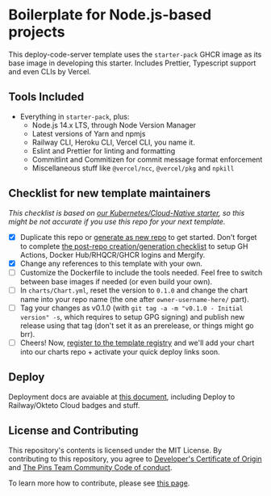 # Boilerplate for Node.js-based projects

This deploy-code-server template uses the `starter-pack` GHCR image as its base image in developing this starter. Includes Prettier, Typescript support and even CLIs by Vercel.

## Tools Included

* Everything in `starter-pack`, plus:
  * Node.js 14.x LTS, through Node Version Manager
  * Latest versions of Yarn and npmjs
  * Railway CLI, Heroku CLI, Vercel CLI, you name it.
  * Eslint and Prettier for linting and formatting
  * Commitlint and Commitizen for commit message format enforcement
  * Miscellaneous stuff like `@vercel/ncc`, `@vercel/pkg` and `npkill`

## Checklist for new template maintainers

_This checklist is based on [our Kubernetes/Cloud-Native starter](https://github.com/code-server-boilerplates/starter-pack-as-base-image), so this might be not accurate if you use this repo for your next template._

<!-- these links will work soon -->
[base-images-list]: https://csb-docs.community-lores.gq/starter-pack/making-templates-using-base-images#picking-different-image

* [X] Duplicate this repo or [generate as new repo](https://github.com/code-server-boilerplates/starter-pack-as-base-image) to get started.
Don't forget to complete [the post-repo creation/generation checklist](https://cdrs-docs.rtapp.tk/checklists-prc) to setup GH Actions, Docker Hub/RHQCR/GHCR logins and Mergify.
* [X] Change any references to this template with your own.
* [ ] Customize the Dockerfile to include the tools needed. Feel free to switch between base images if needed (or even build your own).
* [ ] In `charts/Chart.yml`, reset the version to `0.1.0` and change the chart name into your repo name (the one after `owner-username-here/` part).
* [ ] Tag your changes as v0.1.0 (with `git tag -a -m "v0.1.0 - Initial version" -s`, which requires to setup GPG signing) and publish new release using that tag (don't set it as an prerelease, or things might go brr).
* [ ] Cheers! Now, [register to the template registry](https://csb-deploy.repohubdev.tk/register) and we'll add your chart into our charts repo + activate your quick deploy links soon.

## Deploy

Deployment docs are avaiable at [this document](/DEPLOY.md), including Deploy to Railway/Okteto Cloud badges and stuff.

## License and Contributing

This repository's contents is licensed under the MIT License. By contributing to this repository, you agree to
[Developer's Certificate of Origin][dco] and [The Pins Team Community Code of conduct](CODE_OF_CONDUCT.md).

[dco]: https://developercertificate.org

To learn more how to contribute, please see [this page](CONTRIBUTING.md).
